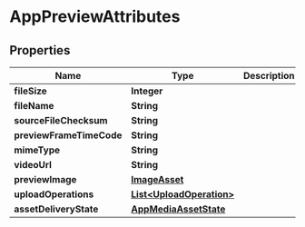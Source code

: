 

# AppPreviewAttributes


## Properties

| Name | Type | Description | Notes |
|------------ | ------------- | ------------- | -------------|
|**fileSize** | **Integer** |  |  [optional] |
|**fileName** | **String** |  |  [optional] |
|**sourceFileChecksum** | **String** |  |  [optional] |
|**previewFrameTimeCode** | **String** |  |  [optional] |
|**mimeType** | **String** |  |  [optional] |
|**videoUrl** | **String** |  |  [optional] |
|**previewImage** | [**ImageAsset**](ImageAsset.md) |  |  [optional] |
|**uploadOperations** | [**List&lt;UploadOperation&gt;**](UploadOperation.md) |  |  [optional] |
|**assetDeliveryState** | [**AppMediaAssetState**](AppMediaAssetState.md) |  |  [optional] |



